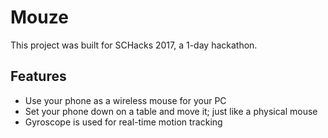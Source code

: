 # Mouze
This project was built for SCHacks 2017, a 1-day hackathon.

## Features
- Use your phone as a wireless mouse for your PC
- Set your phone down on a table and move it; just like a physical mouse
- Gyroscope is used for real-time motion tracking
